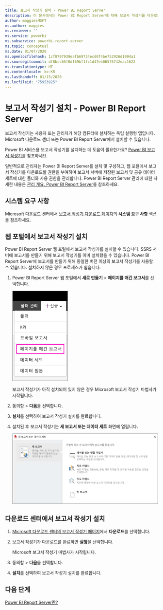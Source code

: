 ```yaml
---
title: 보고서 작성기 설치 - Power BI Report Server
description: 이 문서에서는 Power BI Report Server에 대해 보고서 작성기를 다운로드하고 설치하는 방법을 설명합니다.
author: maggiesMSFT
ms.author: maggies
ms.reviewer: ''
ms.service: powerbi
ms.subservice: powerbi-report-server
ms.topic: conceptual
ms.date: 01/07/2020
ms.openlocfilehash: 1cf8797939eafb69734ecd0f4be752926d1994a1
ms.sourcegitcommit: df8bcc65f0df69bf1fc1d47eb06575742eac1622
ms.translationtype: HT
ms.contentlocale: ko-KR
ms.lasthandoff: 01/15/2020
ms.locfileid: "75953925"
---
```

# <a name="install-report-builder---power-bi-report-server"></a>보고서 작성기 설치 - Power BI Report Server

보고서 작성기는 사용자 또는 관리자가 해당 컴퓨터에 설치하는 독립 실행형 앱입니다. Microsoft 다운로드 센터 또는 Power BI Report Server에서 설치할 수 있습니다.  

Power BI 서비스용 보고서 작성기를 설치하는 데 도움이 필요한가요? [Power BI 보고서 작성기](../report-builder-power-bi.md)를 참조하세요.
  
일반적으로 관리자는 Power BI Report Server를 설치 및 구성하고, 웹 포털에서 보고서 작성기를 다운로드할 권한을 부여하며 보고서 서버에 저장된 보고서 및 공유 데이터 세트에 대한 폴더와 사용 권한을 관리합니다. Power BI Report Server 관리에 대한 자세한 내용은 [관리 개요, Power BI Report Server](admin-handbook-overview.md)를 참조하세요.  
  
## <a name="system-requirements"></a>시스템 요구 사항
  
 Microsoft 다운로드 센터에서 [보고서 작성기 다운로드 페이지](https://go.microsoft.com/fwlink/?LinkID=734968)의 **시스템 요구 사항** 섹션을 참조하세요.
 
## <a name="install-report-builder-from-a-web-portal"></a>웹 포털에서 보고서 작성기 설치
  
Power BI Report Server 웹 포털에서 보고서 작성기를 설치할 수 있습니다. SSRS 서버에 보고서를 만들기 위해 보고서 작성기를 이미 설치했을 수 있습니다. Power BI Report Server에 보고서를 만들기 위해 동일한 버전 이상의 보고서 작성기를 사용할 수 있습니다. 설치하지 않은 경우 프로세스가 쉽습니다.

1. Power BI Report Server 웹 포털에서 **새로 만들기** > **페이지를 매긴 보고서**를 선택합니다.
   
    ![새 페이지가 매겨진 보고서 메뉴](media/quickstart-create-paginated-report/reportserver-new-paginated-report-menu.png)
   
    보고서 작성기가 아직 설치되어 있지 않은 경우 Microsoft 보고서 작성기 마법사가 시작됩니다.  
  
3.  동의함 > **다음**을 선택합니다.  
 
5.  **설치**를 선택하여 보고서 작성기 설치를 완료합니다.  

2. 설치된 후 보고서 작성기는 **새 보고서 또는 데이터 세트** 화면에 열립니다.
   
    ![새 보고서 또는 데이터 세트 화면](media/quickstart-create-paginated-report/reportserver-paginated-new-report-screen.png)
 

##  <a name="download"></a> 다운로드 센터에서 보고서 작성기 설치  
  
1.  [Microsoft 다운로드 센터의 보고서 작성기 페이지](https://go.microsoft.com/fwlink/?LinkID=734968)에서 **다운로드**를 선택합니다.  
  
2.  보고서 작성기가 다운로드를 완료하면 **실행**을 선택합니다.  
  
     Microsoft 보고서 작성기 마법사가 시작됩니다.  
  
3.  동의함 > **다음**을 선택합니다.  
 
5.  **설치**를 선택하여 보고서 작성기 설치를 완료합니다.  
 

## <a name="next-steps"></a>다음 단계

[Power BI Report Server란?](get-started.md)
